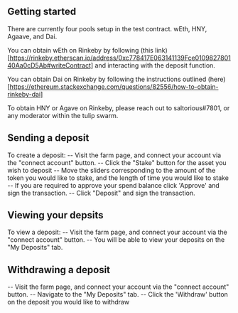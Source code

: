## Getting started

There are currently four pools setup in the test contract. wEth, HNY, Agaave, and Dai.

You can obtain wEth on Rinkeby by following (this link)[https://rinkeby.etherscan.io/address/0xc778417E063141139Fce010982780140Aa0cD5Ab#writeContract] and interacting with the deposit function.

You can obtain Dai on Rinkeby by following the instructions outlined (here)[https://ethereum.stackexchange.com/questions/82556/how-to-obtain-rinkeby-dai]

To obtain HNY or Agave on Rinkeby, please reach out to saltorious#7801, or any moderator within the tulip swarm.

## Sending a deposit
To create a deposit:
 -- Visit the farm page, and connect your account via the "connect account" button.
 -- Click the "Stake" button for the asset you wish to deposit
 -- Move the sliders corresponding to the amount of the token you would like to stake, and the length of time you would like to stake
 -- If you are required to approve your spend balance click 'Approve' and sign the transaction.
 -- Click "Deposit" and sign the transaction.

## Viewing your depsits
To view a deposit: 
 -- Visit the farm page, and connect your account via the "connect account" button.
 -- You will be able to view your deposits on the "My Deposits" tab.

## Withdrawing a deposit
 -- Visit the farm page, and connect your account via the "connect account" button.
 -- Navigate to the "My Deposits" tab.
 -- Click the 'Withdraw' button on the deposit you would like to withdraw

